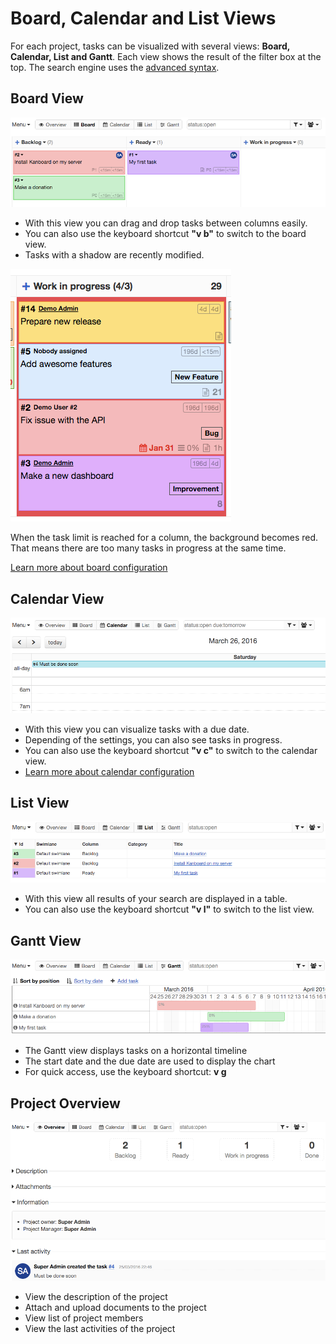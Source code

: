 Board, Calendar and List Views
==============================

For each project, tasks can be visualized with several views: **Board, Calendar, List and Gantt**.
Each view shows the result of the filter box at the top.
The search engine uses the [advanced syntax](search.markdown).

Board View
----------

![Board view](screenshots/board-view.png)

- With this view you can drag and drop tasks between columns easily.
- You can also use the keyboard shortcut **"v b"** to switch to the board view.
- Tasks with a shadow are recently modified.

![Board Task Limit](screenshots/board-task-limit.png)

When the task limit is reached for a column, the background becomes red. That means there are too many tasks in progress at the same time.

[Learn more about board configuration](board-configuration.markdown)

Calendar View
--------------

![Calendar view](screenshots/calendar-view.png)

- With this view you can visualize tasks with a due date.
- Depending of the settings, you can also see tasks in progress.
- You can also use the keyboard shortcut **"v c"** to switch to the calendar view.
- [Learn more about calendar configuration](calendar-configuration.markdown)

List View
---------

![List view](screenshots/list-view.png)

- With this view all results of your search are displayed in a table.
- You can also use the keyboard shortcut **"v l"** to switch to the list view.

Gantt View
----------

![Gantt view](screenshots/gantt-view.png)

- The Gantt view displays tasks on a horizontal timeline
- The start date and the due date are used to display the chart
- For quick access, use the keyboard shortcut: **v g**

Project Overview
----------------

![Project overview](screenshots/project-view.png)

- View the description of the project
- Attach and upload documents to the project
- View list of project members
- View the last activities of the project
